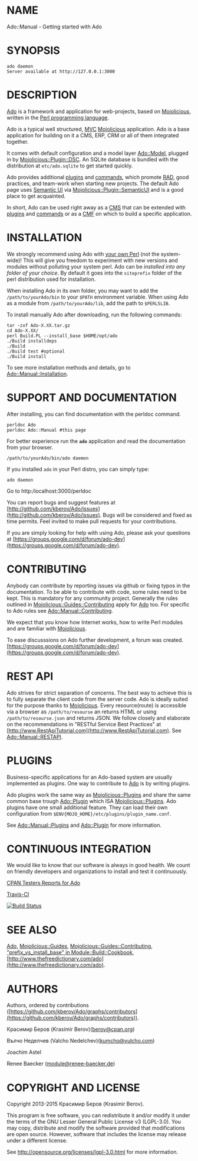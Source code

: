 # NAME

Ado::Manual - Getting started with Ado 

# SYNOPSIS

    ado daemon
    Server available at http://127.0.0.1:3000

# DESCRIPTION

[Ado](https://metacpan.org/pod/Ado) is a framework and application for web-projects, based on [Mojolicious](https://metacpan.org/pod/Mojolicious),
written in the [Perl programming language](http://www.perl.org/).

Ado is a typical well structured,
[MVC](http://en.wikipedia.org/wiki/Model%E2%80%93view%E2%80%93controller)
[Mojolicious](https://metacpan.org/pod/Mojolicious) application.
Ado is a base application for building on it a CMS, ERP, CRM or all of them integrated together.

It comes with default configuration and a model layer [Ado::Model](https://metacpan.org/pod/Ado::Model), plugged in by
[Mojolicious::Plugin::DSC](https://metacpan.org/pod/Mojolicious::Plugin::DSC). An SQLite database is bundled with the distribution 
at `etc/ado.sqlite` to get started quickly.

Ado provides additional [plugins](https://metacpan.org/pod/Ado::Plugin) and [commands](https://metacpan.org/pod/Ado::Command), 
which promote [RAD](http://en.wikipedia.org/wiki/Rapid_application_development),
good practices, and team-work when starting new projects.
The default Ado page uses [Semantic UI](http://semantic-ui.com/)
via [Mojolicious::Plugin::SemanticUI](https://metacpan.org/pod/Mojolicious::Plugin::SemanticUI) and is a good place to get acquainted.

In short, Ado can be used right away as a [CMS](http://en.wikipedia.org/wiki/Content_management_system)
that can be extended with [plugins](https://metacpan.org/pod/Ado::Manual::Plugins) and [commands](https://metacpan.org/pod/Ado::Command) or as a
[CMF](http://en.wikipedia.org/wiki/List_of_content_management_frameworks) on which to build a
specific application.

# INSTALLATION

We strongly recommend using Ado with [your own Perl](https://metacpan.org/pod/distribution/App-perlbrew/bin/perlbrew)
(not the system-wide)!
This will give you freedom to experiment with new versions and modules
without polluting your system perl.
Ado can be _installed into any folder of your choice_.
By default it goes into the `siteprefix` folder of the perl distribution used for installation.

When installing Ado in its own folder,
you may want to add the `/path/to/yourAdo/bin` to your `$PATH`
environment variable. When using Ado as a module from `/path/to/yourAdo/lib`,
add the path to `$PERL5LIB`.

To install manually Ado after downloading, run the following commands:

    tar -zxf Ado-X.XX.tar.gz
    cd Ado-X.XX/
    perl Build.PL --install_base $HOME/opt/ado
    ./Build installdeps
    ./Build
    ./Build test #optional
    ./Build install

To see more installation methods and details, go to [Ado::Manual::Installation](https://metacpan.org/pod/Ado::Manual::Installation).

# SUPPORT AND DOCUMENTATION

After installing, you can find documentation with the
perldoc command.

    perldoc Ado
    perldoc Ado::Manual #this page

For better experience run the **`ado`** application and read the documentation
from your browser.

    /path/to/yourAdo/bin/ado daemon

If you installed `ado` in your Perl distro, you can simply type:

    ado daemon

Go to http:/localhost:3000/perldoc

You can report bugs and suggest features at [http://github.com/kberov/Ado/issues](http://github.com/kberov/Ado/issues).
Bugs will be considered and fixed as time permits.
Feel invited to make pull requests for your contributions.

If you are simply looking for help with using Ado,
please ask your questions at
[https://groups.google.com/d/forum/ado-dev](https://groups.google.com/d/forum/ado-dev).

# CONTRIBUTING

Anybody can contribute by reporting issues via github
or fixing typos in the documentation.
To be able to contribute with code, some rules need to be kept.
This is mandatory for any community project. Generally the rules outlined in
[Mojolicious::Guides::Contributing](https://metacpan.org/pod/Mojolicious::Guides::Contributing) apply for [Ado](https://metacpan.org/pod/Ado) too.
For specific to Ado rules see [Ado::Manual::Contributing](https://metacpan.org/pod/Ado::Manual::Contributing).

We expect that you know how Internet works, how to write Perl modules and 
are familiar with [Mojolicious](https://metacpan.org/pod/Mojolicious).

To ease discusssions on Ado further development, a forum was created.
[https://groups.google.com/d/forum/ado-dev](https://groups.google.com/d/forum/ado-dev).

# REST API

Ado strives for strict separation of concerns. The best way to achieve 
this is to fully separate the client code from the server code. 
Ado is ideally suited for the purpose thanks to
[Mojolicious](https://metacpan.org/pod/Mojolicious). Every resource(route) is accessible via a browser as `/path/to/resourse`
an returns HTML or using `/path/to/resourse.json` and returns JSON.
We follow closely and elaborate on the recommendations in
"RESTful Service Best Practices" at [http://www.RestApiTutorial.com](http://www.RestApiTutorial.com). See [Ado::Manual::RESTAPI](https://metacpan.org/pod/Ado::Manual::RESTAPI).

# PLUGINS

Business-specific applications for an Ado-based system are usually implemented 
as plugins. One way to contribute to [Ado](https://metacpan.org/pod/Ado) is by writing plugins.

Ado plugins work the same way as [Mojolicious::Plugins](https://metacpan.org/pod/Mojolicious::Plugins) and share 
the same common base trough [Ado::Plugin](https://metacpan.org/pod/Ado::Plugin) which ISA [Mojolicious::Plugins](https://metacpan.org/pod/Mojolicious::Plugins).
Ado plugins have one small additional feature. 
They can load their own configuration from
`$ENV{MOJO_HOME}/etc/plugins/plugin_name.conf`.

See [Ado::Manual::Plugins](https://metacpan.org/pod/Ado::Manual::Plugins) and [Ado::Plugin](https://metacpan.org/pod/Ado::Plugin) for more information.

# CONTINUOUS INTEGRATION

We would like to know that our software is always in good health.
We count on friendly developers and organizations to install and test it continuously.

[CPAN Testers Reports for Ado](http://www.cpantesters.org/distro/A/Ado.html)

[Travis-CI](https://travis-ci.org/kberov/Ado) 

[![Build Status](https://travis-ci.org/kberov/Ado.svg?branch=master)](https://travis-ci.org/kberov/Ado)


# SEE ALSO

[Ado](https://metacpan.org/pod/Ado), [Mojolicious::Guides](https://metacpan.org/pod/Mojolicious::Guides), 
[Mojolicious::Guides::Contributing](https://metacpan.org/pod/Mojolicious::Guides::Contributing),
["prefix\_vs\_install\_base" in Module::Build::Cookbook](https://metacpan.org/pod/Module::Build::Cookbook#prefix_vs_install_base), 
[http://www.thefreedictionary.com/ado](http://www.thefreedictionary.com/ado).

# AUTHORS

Authors, ordered by contributions ([https://github.com/kberov/Ado/graphs/contributors](https://github.com/kberov/Ado/graphs/contributors)).

Красимир Беров (Krasimir Berov)(berov@cpan.org)

Вълчо Неделчев (Valcho Nedelchev)(kumcho@vulcho.com)

Joachim Astel

Renee Baecker (module@renee-baecker.de)

# COPYRIGHT AND LICENSE

Copyright 2013-2015 Красимир Беров (Krasimir Berov).

This program is free software, you can redistribute it and/or
modify it under the terms of the
GNU Lesser General Public License v3 (LGPL-3.0).
You may copy, distribute and modify the software provided that 
modifications are open source. However, software that includes 
the license may release under a different license.

See http://opensource.org/licenses/lgpl-3.0.html for more information.

